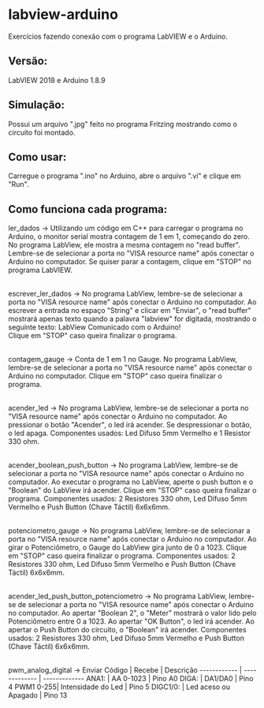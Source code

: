 # labview-arduino
Exercícios fazendo conexão com o programa LabVIEW e o Arduino.


## Versão: <br>
LabVIEW 2018 e Arduino 1.8.9

## Simulação: <br>
Possui um arquivo ".jpg" feito no programa Fritzing mostrando como o circuito foi montado. 

## Como usar: <br>
Carregue o programa ".ino" no Arduino, abre o arquivo ".vi" e clique em "Run".  


## Como funciona cada programa: <br>

ler_dados -> Utilizando um código em C++ para carregar o programa no Arduino, o monitor serial mostra contagem de 1 em 1, começando do zero. No programa LabView, ele mostra a mesma contagem no "read buffer". Lembre-se de selecionar a porta no "VISA resource name" após conectar o Arduino no computador. Se quiser parar a contagem, clique em "STOP" no programa LabVIEW. <br> <br>

escrever_ler_dados -> No programa LabView, lembre-se de selecionar a porta no "VISA resource name" após conectar o Arduino no computador. Ao escrever a entrada no espaço "String" e clicar em "Enviar", o "read buffer" mostrará apenas texto quando a palavra "labview" for digitada, mostrando o seguinte texto: LabView Comunicado com o Arduino! <br>
Clique em "STOP" caso queira finalizar o programa. <br> <br>


contagem_gauge -> Conta de 1 em 1 no Gauge. No programa LabView, lembre-se de selecionar a porta no "VISA resource name" após conectar o Arduino no computador. Clique em "STOP" caso queira finalizar o programa. <br> <br> 

acender_led -> No programa LabView, lembre-se de selecionar a porta no "VISA resource name" após conectar o Arduino no computador. Ao pressionar o botão "Acender", o led irá acender. Se despressionar o botão, o led apaga. Componentes usados: Led Difuso 5mm Vermelho e 1 Resistor 330 ohm.  <br> <br>

acender_boolean_push_button -> No programa LabView, lembre-se de selecionar a porta no "VISA resource name" após conectar o Arduino no computador. Ao executar o programa no LabView, aperte o push button e o "Boolean" do LabView irá acender. Clique em "STOP" caso queira finalizar o programa. Componentes usados: 2 Resistores 330 ohm, Led Difuso 5mm Vermelho e Push Button (Chave Táctil) 6x6x6mm. <br> <br>

potenciometro_gauge -> No programa LabView, lembre-se de selecionar a porta no "VISA resource name" após conectar o Arduino no computador. Ao girar o Potenciômetro, o Gauge do LabView gira junto de 0 a 1023. Clique em "STOP" caso queira finalizar o programa. Componentes usados: 2 Resistores 330 ohm, Led Difuso 5mm Vermelho e Push Button (Chave Táctil) 6x6x6mm. <br> <br>

acender_led_push_button_potenciometro -> No programa LabView, lembre-se de selecionar a porta no "VISA resource name" após conectar o Arduino no computador. Ao apertar "Boolean 2", o "Meter" mostrará o valor lido pelo Potenciômetro entre 0 a 1023. Ao apertar "OK Button", o led irá acender. Ao apertar o Push Button do circuito, o "Boolean" irá acender. Componentes usados: 2 Resistores 330 ohm, Led Difuso 5mm Vermelho e Push Button (Chave Táctil) 6x6x6mm.  <br> <br>

pwm_analog_digital -> 
Enviar Código | Recebe | Descrição
------------ | ------------- | -------------
ANA1: | AA 0-1023 | Pino A0
DIGA: | DA1/DA0 | Pino 4
PWM1 0-255| Intensidade do Led | Pino 5
DIGC1/0: | Led aceso ou Apagado | Pino 13


<br> <br>
